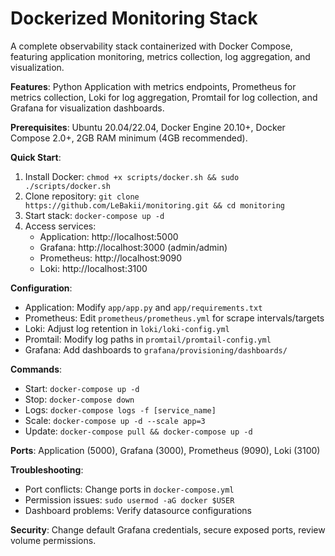 # Dockerized Monitoring Stack  
A complete observability stack containerized with Docker Compose, featuring application monitoring, metrics collection, log aggregation, and visualization.  

**Features**: Python Application with metrics endpoints, Prometheus for metrics collection, Loki for log aggregation, Promtail for log collection, and Grafana for visualization dashboards.  

**Prerequisites**: Ubuntu 20.04/22.04, Docker Engine 20.10+, Docker Compose 2.0+, 2GB RAM minimum (4GB recommended).  

**Quick Start**:  
1. Install Docker: `chmod +x scripts/docker.sh && sudo ./scripts/docker.sh`  
2. Clone repository: `git clone https://github.com/LeBakii/monitoring.git && cd monitoring`  
3. Start stack: `docker-compose up -d`  
4. Access services:  
   - Application: http://localhost:5000  
   - Grafana: http://localhost:3000 (admin/admin)  
   - Prometheus: http://localhost:9090  
   - Loki: http://localhost:3100  

**Configuration**:  
- Application: Modify `app/app.py` and `app/requirements.txt`  
- Prometheus: Edit `prometheus/prometheus.yml` for scrape intervals/targets  
- Loki: Adjust log retention in `loki/loki-config.yml`  
- Promtail: Modify log paths in `promtail/promtail-config.yml`  
- Grafana: Add dashboards to `grafana/provisioning/dashboards/`  

**Commands**:  
- Start: `docker-compose up -d`  
- Stop: `docker-compose down`  
- Logs: `docker-compose logs -f [service_name]`  
- Scale: `docker-compose up -d --scale app=3`  
- Update: `docker-compose pull && docker-compose up -d`  

**Ports**: Application (5000), Grafana (3000), Prometheus (9090), Loki (3100)  

**Troubleshooting**:  
- Port conflicts: Change ports in `docker-compose.yml`  
- Permission issues: `sudo usermod -aG docker $USER`  
- Dashboard problems: Verify datasource configurations  

**Security**: Change default Grafana credentials, secure exposed ports, review volume permissions.  
